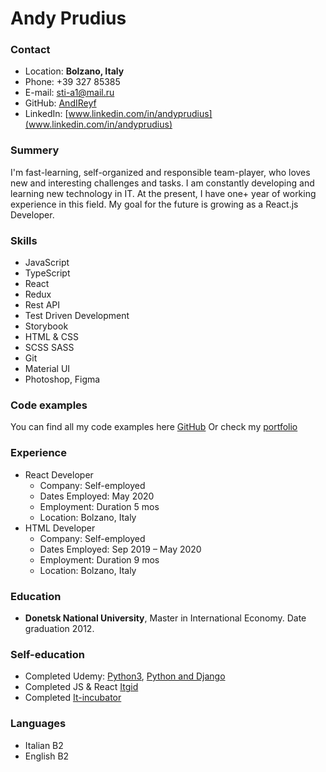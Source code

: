 # Andy Prudius
### Contact
* Location: __Bolzano, Italy__
* Phone: +39 327 85385
* E-mail: [sti-a1@mail.ru](mailto:sti-a1@mail.ru)
* GitHub: [AndIReyf](https://github.com/AndIReyf)
* LinkedIn: [www.linkedin.com/in/andyprudius](www.linkedin.com/in/andyprudius)
  
### Summery
I'm fast-learning, self-organized and responsible team-player, who loves new and interesting challenges and tasks.
I am constantly developing and learning new technology in IT. 
At the present, I have one+ year of working experience in this field. 
My goal for the future is growing as a React.js Developer. 

### Skills
* JavaScript
* TypeScript
* React
* Redux
* Rest API
* Test Driven Development
* Storybook
* HTML & CSS
* SCSS SASS
* Git
* Material UI
* Photoshop, Figma

### Code examples
You can find all my code examples here [GitHub](https://github.com/AndIReyf)
Or check my [portfolio]()

### Experience
* React Developer
  * Company: Self-employed
  * Dates Employed: May 2020
  * Employment: Duration 5 mos
  * Location: Bolzano, Italy
* HTML Developer
  * Company: Self-employed
  * Dates Employed: Sep 2019 – May 2020
  * Employment: Duration 9 mos
  * Location: Bolzano, Italy
  
### Education
* __Donetsk National University__, Master in International Economy. Date graduation 2012.

### Self-education
* Completed Udemy: [Python3](https://www.udemy.com/course/bestpython/), [Python and Django](https://www.udemy.com/course/python-and-django-full-stack-web-developer-bootcamp/)
* Completed JS & React [Itgid](https://itgid.info)
* Completed [It-incubator](https://it-incubator.by)

### Languages
* Italian B2
* English B2
